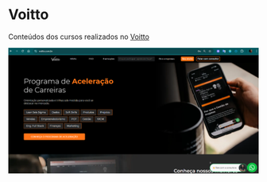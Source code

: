 # Voitto

Conteúdos dos cursos realizados no [Voitto](https://voitto.com.br/)

![Voitto](./.github/voitto.png)